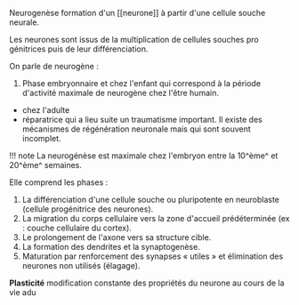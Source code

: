 Neurogenèse formation d'un [[neurone]] à partir d'une cellule souche neurale.

Les neurones sont issus de la multiplication de cellules souches pro
génitrices puis de leur différenciation. 

On parle de neurogène :

1. Phase embryonnaire et chez l'enfant qui correspond à la période d'activité maximale de neurogène chez l'être humain.
* chez l'adulte
* réparatrice qui a lieu suite un traumatisme important. Il existe des mécanismes de régénération neuronale mais qui sont souvent incomplet.

!!! note
    La neurogénèse est maximale chez l'embryon entre la 10^ème^ et 20^ème^ semaines.

Elle comprend les phases :

1. La différenciation d'une cellule souche ou pluripotente en neuroblaste (cellule progénitrice des neurones).
2. La migration du corps cellulaire vers la zone d'accueil prédéterminée (ex : couche cellulaire du cortex).
3. Le prolongement de l'axone vers sa structure cible.
4. La formation des dendrites et la synaptogenèse.
5. Maturation par renforcement des synapses « utiles » et élimination des neurones non utilisés (élagage).

__Plasticité__ modification constante des propriétés du neurone au cours de la vie adu